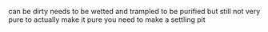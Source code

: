 can be dirty
needs to be wetted and trampled to be purified but still not very pure
to actually make it pure you need to make a settling pit 